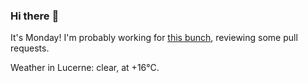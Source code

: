 ### Hi there :wave:

It's Monday! I'm probably working for [this bunch](https://github.com/kohofinancial), reviewing some pull requests.

Weather in Lucerne: clear, at +16°C.
